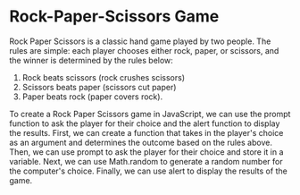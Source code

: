 # Rock-Paper-Scissors Game

Rock Paper Scissors is a classic hand game played by two people. The rules are simple: each player chooses either rock, paper, or scissors, and the winner is determined by the rules below:

1. Rock beats scissors (rock crushes scissors)
2. Scissors beats paper (scissors cut paper)
3. Paper beats rock (paper covers rock).

To create a Rock Paper Scissors game in JavaScript, we can use the prompt function to ask the player for their choice and the alert function to display the results. First, we can create a function that takes in the player's choice as an argument and determines the outcome based on the rules above. Then, we can use prompt to ask the player for their choice and store it in a variable. Next, we can use Math.random to generate a random number for the computer's choice. Finally, we can use alert to display the results of the game.
